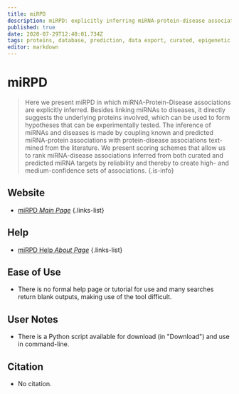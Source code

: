 ```yaml
---
title: miRPD
description: miRPD: explicitly inferring miRNA-protein-disease associations 
published: true
date: 2020-07-29T12:40:01.734Z
tags: proteins, database, prediction, data export, curated, epigenetic
editor: markdown
---
```


# miRPD

> Here we present miRPD in which miRNA-Protein-Disease associations are explicitly inferred. Besides linking miRNAs to diseases, it directly suggests the underlying proteins involved, which can be used to form hypotheses that can be experimentally tested. The inference of miRNAs and diseases is made by coupling known and predicted miRNA-protein associations with protein-disease associations text-mined from the literature. 
&NewLine;
We present scoring schemes that allow us to rank miRNA-disease associations inferred from both curated and predicted miRNA targets by reliability and thereby to create high- and medium-confidence sets of associations.
{.is-info}

 

## Website 

- [miRPD *Main Page*](http://mirpd.jensenlab.org/HTML/miRPD)
{.links-list}

 
## Help

- [miRPD Help *About Page*](http://mirpd.jensenlab.org/HTML/miRPD?page=about)
{.links-list}


## Ease of Use

- There is no formal help page or tutorial for use and many searches return blank outputs, making use of the tool difficult. 

## User Notes

- There is a Python script available for download (in "Download") and use in command-line. 

## Citation
- No citation. 